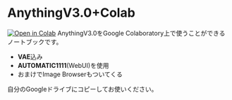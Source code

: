 # AnythingV3.0+Colab
[![Open in Colab](https://colab.research.google.com/assets/colab-badge.svg)](https://colab.research.google.com/drive/1CU2E7MuCbcYsahFpVQr2rGfO4FYJw2Z7?usp=sharing)
AnythingV3.0をGoogle Colaboratory上で使うことができるノートブックです。
- **VAE**込み
- **AUTOMATIC1111**(WebUI)を使用
- おまけでImage Browserもついてくる

自分のGoogleドライブにコピーしてお使いください。
